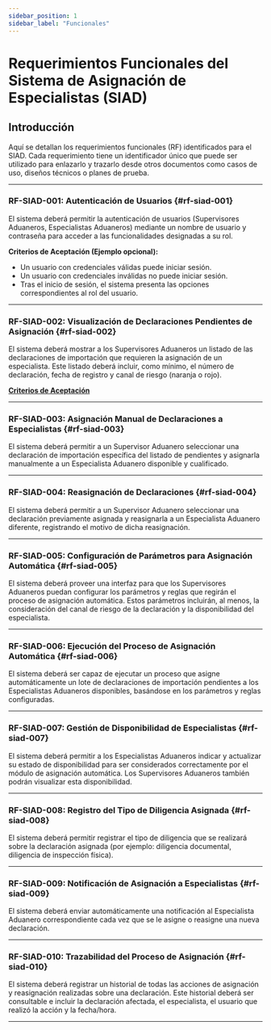 ```yaml
---
sidebar_position: 1
sidebar_label: "Funcionales"
---
```


# Requerimientos Funcionales del Sistema de Asignación de Especialistas (SIAD)

## Introducción
Aquí se detallan los requerimientos funcionales (RF) identificados para el SIAD. Cada requerimiento tiene un identificador único que puede ser utilizado para enlazarlo y trazarlo desde otros documentos como casos de uso, diseños técnicos o planes de prueba.

---

### RF-SIAD-001: Autenticación de Usuarios {#rf-siad-001}
El sistema deberá permitir la autenticación de usuarios (Supervisores Aduaneros, Especialistas Aduaneros) mediante un nombre de usuario y contraseña para acceder a las funcionalidades designadas a su rol.

**Criterios de Aceptación (Ejemplo opcional):**
* Un usuario con credenciales válidas puede iniciar sesión.
* Un usuario con credenciales inválidas no puede iniciar sesión.
* Tras el inicio de sesión, el sistema presenta las opciones correspondientes al rol del usuario.

---

### RF-SIAD-002: Visualización de Declaraciones Pendientes de Asignación {#rf-siad-002}
El sistema deberá mostrar a los Supervisores Aduaneros un listado de las declaraciones de importación que requieren la asignación de un especialista. Este listado deberá incluir, como mínimo, el número de declaración, fecha de registro y canal de riesgo (naranja o rojo).

**[Criterios de Aceptación](../criterios-aceptacion.md#rf-siad-002-ca)**

---

### RF-SIAD-003: Asignación Manual de Declaraciones a Especialistas {#rf-siad-003}
El sistema deberá permitir a un Supervisor Aduanero seleccionar una declaración de importación específica del listado de pendientes y asignarla manualmente a un Especialista Aduanero disponible y cualificado.

---
### RF-SIAD-004: Reasignación de Declaraciones {#rf-siad-004}
El sistema deberá permitir a un Supervisor Aduanero seleccionar una declaración previamente asignada y reasignarla a un Especialista Aduanero diferente, registrando el motivo de dicha reasignación.

---
### RF-SIAD-005: Configuración de Parámetros para Asignación Automática {#rf-siad-005}
El sistema deberá proveer una interfaz para que los Supervisores Aduaneros puedan configurar los parámetros y reglas que regirán el proceso de asignación automática. Estos parámetros incluirán, al menos, la consideración del canal de riesgo de la declaración y la disponibilidad del especialista.

---
### RF-SIAD-006: Ejecución del Proceso de Asignación Automática {#rf-siad-006}
El sistema deberá ser capaz de ejecutar un proceso que asigne automáticamente un lote de declaraciones de importación pendientes a los Especialistas Aduaneros disponibles, basándose en los parámetros y reglas configuradas.

---
### RF-SIAD-007: Gestión de Disponibilidad de Especialistas {#rf-siad-007}
El sistema deberá permitir a los Especialistas Aduaneros indicar y actualizar su estado de disponibilidad para ser considerados correctamente por el módulo de asignación automática. Los Supervisores Aduaneros también podrán visualizar esta disponibilidad.

---
### RF-SIAD-008: Registro del Tipo de Diligencia Asignada {#rf-siad-008}
El sistema deberá permitir registrar el tipo de diligencia que se realizará sobre la declaración asignada (por ejemplo: diligencia documental, diligencia de inspección física).

---
### RF-SIAD-009: Notificación de Asignación a Especialistas {#rf-siad-009}
El sistema deberá enviar automáticamente una notificación al Especialista Aduanero correspondiente cada vez que se le asigne o reasigne una nueva declaración.

---
### RF-SIAD-010: Trazabilidad del Proceso de Asignación {#rf-siad-010}
El sistema deberá registrar un historial de todas las acciones de asignación y reasignación realizadas sobre una declaración. Este historial deberá ser consultable e incluir la declaración afectada, el especialista, el usuario que realizó la acción y la fecha/hora.

---